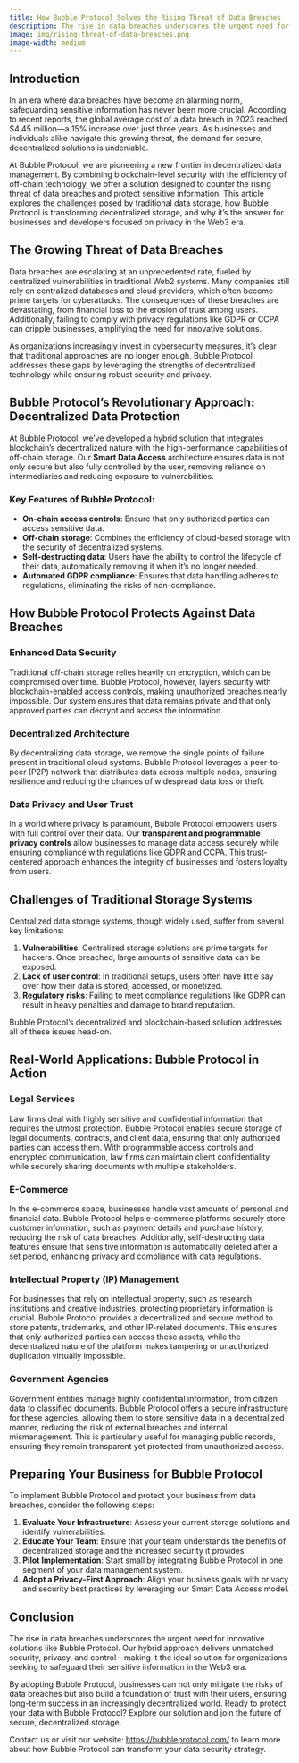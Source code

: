```yaml
---
title: How Bubble Protocol Solves the Rising Threat of Data Breaches
description: The rise in data breaches underscores the urgent need for innovative solutions like Bubble Protocol. Our hybrid approach delivers unmatched security, privacy, and control—making it the ideal solution for organizations seeking to safeguard their sensitive information in the Web3 era.
image: img/rising-threat-of-data-breaches.png
image-width: medium
---
```

## Introduction

In an era where data breaches have become an alarming norm, safeguarding sensitive information has never been more crucial. According to recent reports, the global average cost of a data breach in 2023 reached $4.45 million—a 15% increase over just three years. As businesses and individuals alike navigate this growing threat, the demand for secure, decentralized solutions is undeniable.

At Bubble Protocol, we are pioneering a new frontier in decentralized data management. By combining blockchain-level security with the efficiency of off-chain technology, we offer a solution designed to counter the rising threat of data breaches and protect sensitive information. This article explores the challenges posed by traditional data storage, how Bubble Protocol is transforming decentralized storage, and why it’s the answer for businesses and developers focused on privacy in the Web3 era.

## The Growing Threat of Data Breaches

Data breaches are escalating at an unprecedented rate, fueled by centralized vulnerabilities in traditional Web2 systems. Many companies still rely on centralized databases and cloud providers, which often become prime targets for cyberattacks. The consequences of these breaches are devastating, from financial loss to the erosion of trust among users. Additionally, failing to comply with privacy regulations like GDPR or CCPA can cripple businesses, amplifying the need for innovative solutions.

As organizations increasingly invest in cybersecurity measures, it’s clear that traditional approaches are no longer enough. Bubble Protocol addresses these gaps by leveraging the strengths of decentralized technology while ensuring robust security and privacy.

## Bubble Protocol’s Revolutionary Approach: Decentralized Data Protection

At Bubble Protocol, we’ve developed a hybrid solution that integrates blockchain’s decentralized nature with the high-performance capabilities of off-chain storage. Our **Smart Data Access** architecture ensures data is not only secure but also fully controlled by the user, removing reliance on intermediaries and reducing exposure to vulnerabilities.

### Key Features of Bubble Protocol:

- **On-chain access controls**: Ensure that only authorized parties can access sensitive data.
- **Off-chain storage**: Combines the efficiency of cloud-based storage with the security of decentralized systems.
- **Self-destructing data**: Users have the ability to control the lifecycle of their data, automatically removing it when it’s no longer needed.
- **Automated GDPR compliance**: Ensures that data handling adheres to regulations, eliminating the risks of non-compliance.

## How Bubble Protocol Protects Against Data Breaches

### Enhanced Data Security

Traditional off-chain storage relies heavily on encryption, which can be compromised over time. Bubble Protocol, however, layers security with blockchain-enabled access controls, making unauthorized breaches nearly impossible. Our system ensures that data remains private and that only approved parties can decrypt and access the information.

### Decentralized Architecture

By decentralizing data storage, we remove the single points of failure present in traditional cloud systems. Bubble Protocol leverages a peer-to-peer (P2P) network that distributes data across multiple nodes, ensuring resilience and reducing the chances of widespread data loss or theft.

### Data Privacy and User Trust

In a world where privacy is paramount, Bubble Protocol empowers users with full control over their data. Our **transparent and programmable privacy controls** allow businesses to manage data access securely while ensuring compliance with regulations like GDPR and CCPA. This trust-centered approach enhances the integrity of businesses and fosters loyalty from users.

## Challenges of Traditional Storage Systems

Centralized data storage systems, though widely used, suffer from several key limitations:

1. **Vulnerabilities**: Centralized storage solutions are prime targets for hackers. Once breached, large amounts of sensitive data can be exposed.
2. **Lack of user control**: In traditional setups, users often have little say over how their data is stored, accessed, or monetized.
3. **Regulatory risks**: Failing to meet compliance regulations like GDPR can result in heavy penalties and damage to brand reputation.

Bubble Protocol’s decentralized and blockchain-based solution addresses all of these issues head-on.

## Real-World Applications: Bubble Protocol in Action

### Legal Services

Law firms deal with highly sensitive and confidential information that requires the utmost protection. Bubble Protocol enables secure storage of legal documents, contracts, and client data, ensuring that only authorized parties can access them. With programmable access controls and encrypted communication, law firms can maintain client confidentiality while securely sharing documents with multiple stakeholders.

### E-Commerce

In the e-commerce space, businesses handle vast amounts of personal and financial data. Bubble Protocol helps e-commerce platforms securely store customer information, such as payment details and purchase history, reducing the risk of data breaches. Additionally, self-destructing data features ensure that sensitive information is automatically deleted after a set period, enhancing privacy and compliance with data regulations.

### Intellectual Property (IP) Management

For businesses that rely on intellectual property, such as research institutions and creative industries, protecting proprietary information is crucial. Bubble Protocol provides a decentralized and secure method to store patents, trademarks, and other IP-related documents. This ensures that only authorized parties can access these assets, while the decentralized nature of the platform makes tampering or unauthorized duplication virtually impossible.

### Government Agencies

Government entities manage highly confidential information, from citizen data to classified documents. Bubble Protocol offers a secure infrastructure for these agencies, allowing them to store sensitive data in a decentralized manner, reducing the risk of external breaches and internal mismanagement. This is particularly useful for managing public records, ensuring they remain transparent yet protected from unauthorized access.

## Preparing Your Business for Bubble Protocol

To implement Bubble Protocol and protect your business from data breaches, consider the following steps:

1. **Evaluate Your Infrastructure**: Assess your current storage solutions and identify vulnerabilities.
2. **Educate Your Team**: Ensure that your team understands the benefits of decentralized storage and the increased security it provides.
3. **Pilot Implementation**: Start small by integrating Bubble Protocol in one segment of your data management system.
4. **Adopt a Privacy-First Approach**: Align your business goals with privacy and security best practices by leveraging our Smart Data Access model.

## Conclusion

The rise in data breaches underscores the urgent need for innovative solutions like Bubble Protocol. Our hybrid approach delivers unmatched security, privacy, and control—making it the ideal solution for organizations seeking to safeguard their sensitive information in the Web3 era.

By adopting Bubble Protocol, businesses can not only mitigate the risks of data breaches but also build a foundation of trust with their users, ensuring long-term success in an increasingly decentralized world. Ready to protect your data with Bubble Protocol? Explore our solution and join the future of secure, decentralized storage.

Contact us or visit our website: https://bubbleprotocol.com/ to learn more about how Bubble Protocol can transform your data security strategy.